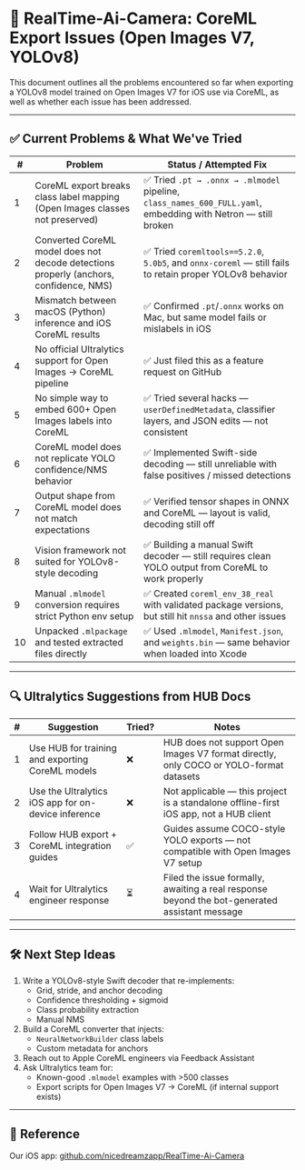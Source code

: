 # 🧠 RealTime-Ai-Camera: CoreML Export Issues (Open Images V7, YOLOv8)

This document outlines all the problems encountered so far when exporting a YOLOv8 model trained on Open Images V7 for iOS use via CoreML, as well as whether each issue has been addressed.

---

## ✅ Current Problems & What We've Tried

| #  | **Problem**                                                                                   | **Status / Attempted Fix**                                                                                          |
|----|-----------------------------------------------------------------------------------------------|----------------------------------------------------------------------------------------------------------------------|
| 1  | CoreML export breaks class label mapping (Open Images classes not preserved)                 | ✅ Tried `.pt → .onnx → .mlmodel` pipeline, `class_names_600_FULL.yaml`, embedding with Netron — still broken         |
| 2  | Converted CoreML model does not decode detections properly (anchors, confidence, NMS)        | ✅ Tried `coremltools==5.2.0`, `5.0b5`, and `onnx-coreml` — still fails to retain proper YOLOv8 behavior              |
| 3  | Mismatch between macOS (Python) inference and iOS CoreML results                             | ✅ Confirmed `.pt`/`.onnx` works on Mac, but same model fails or mislabels in iOS                                    |
| 4  | No official Ultralytics support for Open Images → CoreML pipeline                            | ✅ Just filed this as a feature request on GitHub                                                                    |
| 5  | No simple way to embed 600+ Open Images labels into CoreML                                   | ✅ Tried several hacks — `userDefinedMetadata`, classifier layers, and JSON edits — not consistent                   |
| 6  | CoreML model does not replicate YOLO confidence/NMS behavior                                 | ✅ Implemented Swift-side decoding — still unreliable with false positives / missed detections                      |
| 7  | Output shape from CoreML model does not match expectations                                   | ✅ Verified tensor shapes in ONNX and CoreML — layout is valid, decoding still off                                   |
| 8  | Vision framework not suited for YOLOv8-style decoding                                        | ✅ Building a manual Swift decoder — still requires clean YOLO output from CoreML to work properly                   |
| 9  | Manual `.mlmodel` conversion requires strict Python env setup                                | ✅ Created `coreml_env_38_real` with validated package versions, but still hit `nnssa` and other issues              |
| 10 | Unpacked `.mlpackage` and tested extracted files directly                                    | ✅ Used `.mlmodel`, `Manifest.json`, and `weights.bin` — same behavior when loaded into Xcode                        |

---

## 🔍 Ultralytics Suggestions from HUB Docs

| #  | **Suggestion**                                            | **Tried?** | **Notes**                                                                                      |
|----|-----------------------------------------------------------|------------|------------------------------------------------------------------------------------------------|
| 1  | Use HUB for training and exporting CoreML models          | ❌         | HUB does not support Open Images V7 format directly, only COCO or YOLO-format datasets         |
| 2  | Use the Ultralytics iOS app for on-device inference       | ❌         | Not applicable — this project is a standalone offline-first iOS app, not a HUB client          |
| 3  | Follow HUB export + CoreML integration guides             | ✅         | Guides assume COCO-style YOLO exports — not compatible with Open Images V7 setup               |
| 4  | Wait for Ultralytics engineer response                    | ⏳         | Filed the issue formally, awaiting a real response beyond the bot-generated assistant message  |

---

## 🛠️ Next Step Ideas

1. Write a YOLOv8-style Swift decoder that re-implements:
   - Grid, stride, and anchor decoding
   - Confidence thresholding + sigmoid
   - Class probability extraction
   - Manual NMS
2. Build a CoreML converter that injects:
   - `NeuralNetworkBuilder` class labels
   - Custom metadata for anchors
3. Reach out to Apple CoreML engineers via Feedback Assistant
4. Ask Ultralytics team for:
   - Known-good `.mlmodel` examples with >500 classes
   - Export scripts for Open Images V7 → CoreML (if internal support exists)

---

## 📎 Reference

Our iOS app: [github.com/nicedreamzapp/RealTime-Ai-Camera](https://github.com/nicedreamzapp/RealTime-Ai-Camera)
